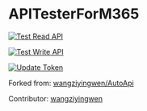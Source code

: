 # APITesterForM365

[![Test Read API](https://github.com/yang05051/APITesterForM365/actions/workflows/ApiOfRead.yml/badge.svg)](https://github.com/yang05051/APITesterForM365/actions/workflows/ApiOfRead.yml)

[![Test Write API](https://github.com/yang05051/APITesterForM365/actions/workflows/ApiOfWrite.yml/badge.svg)](https://github.com/yang05051/APITesterForM365/actions/workflows/ApiOfWrite.yml)

[![Update Token](https://github.com/yang05051/APITesterForM365/actions/workflows/UpdateToken.yml/badge.svg)](https://github.com/yang05051/APITesterForM365/actions/workflows/UpdateToken.yml)

Forked from: [wangziyingwen/AutoApi](https://github.com/wangziyingwen/AutoApi)

Contributor: [wangziyingwen](https://github.com/wangziyingwen)